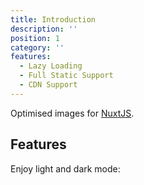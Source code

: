 ```yaml
---
title: Introduction
description: ''
position: 1
category: ''
features:
  - Lazy Loading
  - Full Static Support
  - CDN Support
---
```


<nuxt-image src="/preview.png" width="664" height="332" class="light-img"></nuxt-image>
<nuxt-image src="/preview-dark.png" width="664" height="332" class="dark-img"></nuxt-image>

Optimised images for [NuxtJS](https://nuxtjs.org).

## Features

<list :items="features"></list>

<p class="flex items-center">Enjoy light and dark mode:&nbsp;<app-color-switcher class="p-2"></app-color-switcher></p>

